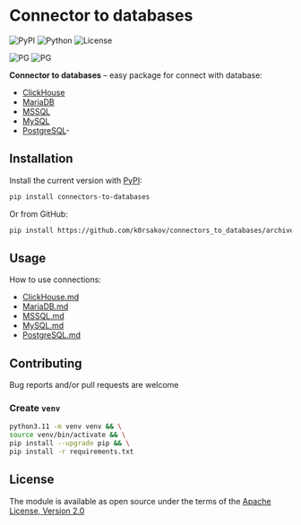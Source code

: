 # Connector to databases

![PyPI](https://img.shields.io/pypi/v/connectors-to-databases?color=blueviolet) 
![Python](https://img.shields.io/pypi/pyversions/connectors-to-databases?color=blueviolet)
![License](https://img.shields.io/pypi/l/connectors-to-databases?color=blueviolet)

![PG](https://img.shields.io/badge/PostgreSQL-316192?style=for-the-badge&logo=postgresql&logoColor=white)
![PG](https://img.shields.io/badge/ClickHouse-white?style=for-the-badge&logo=clickhouse&logoColor=yellow)

**Connector to databases** – easy package for connect with database:

- [ClickHouse](https://github.com/ClickHouse/ClickHouse)
- [MariaDB](https://github.com/MariaDB/server)
- [MSSQL](https://www.microsoft.com/en/sql-server/sql-server-2019)
- [MySQL](https://github.com/mysql/mysql-server)
- [PostgreSQL](https://github.com/postgres/postgres)- 

## Installation

Install the current version with 
[PyPI](https://pypi.org/project/connectors-to-databases/):

```bash
pip install connectors-to-databases
```

Or from GitHub:

```bash
pip install https://github.com/k0rsakov/connectors_to_databases/archive/refs/heads/main.zip
```

## Usage

How to use connections:
- [ClickHouse.md](doc/ClickHouse.md)
- [MariaDB.md](doc/MariaDB.md)
- [MSSQL.md](doc/MSSQL.md)
- [MySQL.md](doc/MySQL.md)
- [PostgreSQL.md](doc/PostgreSQL.md)

## Contributing

Bug reports and/or pull requests are welcome

### Create `venv`

```bash
python3.11 -m venv venv && \
source venv/bin/activate && \
pip install --upgrade pip && \
pip install -r requirements.txt
```


## License

The module is available as open source under the terms of the 
[Apache License, Version 2.0](https://opensource.org/licenses/Apache-2.0)
